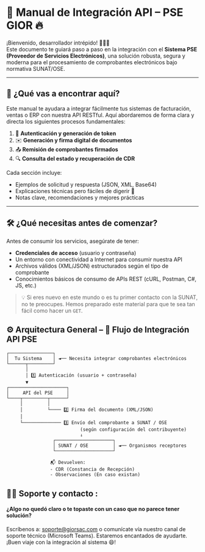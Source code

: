 # 📘 Manual de Integración API – PSE GIOR 🔥                                                                   

¡Bienvenido, desarrollador intrépido! 🧑‍💻🚀  
Este documento te guiará paso a paso en la integración con el **Sistema PSE (Proveedor de Servicios Electrónicos)**, una solución robusta, segura y moderna para el procesamiento de comprobantes electrónicos bajo normativa SUNAT/OSE.

---

## 🧭 ¿Qué vas a encontrar aquí?

Este manual te ayudara a integrar fácilmente tus sistemas de facturación, ventas o ERP con nuestra API RESTful. Aquí abordaremos de forma clara y directa los siguientes procesos fundamentales:

1. 🔐 **Autenticación y generación de token**
2. ✉️ **Generación y firma digital de documentos**
3. 📤 **Remisión de comprobantes firmados**
4. 🔍 **Consulta del estado y recuperación de CDR**

Cada sección incluye:
- Ejemplos de solicitud y respuesta (JSON, XML, Base64)
- Explicaciones técnicas pero fáciles de digerir 🧠
- Notas clave, recomendaciones y mejores prácticas

---

## 🛠️ ¿Qué necesitas antes de comenzar?

Antes de consumir los servicios, asegúrate de tener:

- **Credenciales de acceso** (usuario y contraseña)
- Un entorno con conectividad a Internet para consumir nuestra API
- Archivos válidos (XML/JSON) estructurados según el tipo de comprobante
- Conocimientos básicos de consumo de APIs REST (cURL, Postman, C#, JS, etc.)

> 💡 Si eres nuevo en este mundo o es tu primer contacto con la SUNAT, no te preocupes. Hemos preparado este material para que te sea tan fácil como hacer un `GET`.
> 
## ⚙️ Arquitectura General – 🔁 Flujo de Integración API PSE

```plaintext
┌────────────────┐
│  Tu Sistema    │ ◄── Necesita integrar comprobantes electrónicos
└──────┬─────────┘
       │
       │ 1️⃣ Autenticación (usuario + contraseña)
       ▼
┌─────────────────────┐
│     API del PSE     │
└────┬─────────┬──────┘
     │         │
     │         └──── 2️⃣ Firma del documento (XML/JSON)
     │
     └────────────── 3️⃣ Envío del comprobante a SUNAT / OSE
                           (según configuración del contribuyente)
                           ↓
                 ┌─────────────────────┐
                 │ SUNAT / OSE         │ ◄── Organismos receptores
                 └─────────────────────┘

                📬 Devuelven:
                - CDR (Constancia de Recepción)
                - Observaciones (En caso existan)

```

## **🧑‍💼 Soporte y contacto :**

#### **¿Algo no quedó claro o te topaste con un caso que no parece tener solución?**

Escríbenos a: soporte@giorsac.com o comunícate vía nuestro canal de soporte técnico (Microsoft Teams). Estaremos encantados de ayudarte. ¡Buen viaje con la integración al sistema 😄!